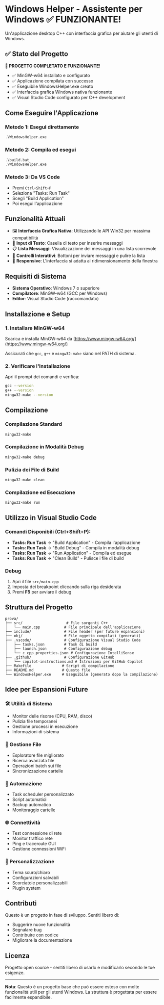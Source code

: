 # Windows Helper - Assistente per Windows ✅ FUNZIONANTE!

Un'applicazione desktop C++ con interfaccia grafica per aiutare gli utenti di Windows.

## ✅ Stato del Progetto

**🎉 PROGETTO COMPLETATO E FUNZIONANTE!**

- ✅ MinGW-w64 installato e configurato
- ✅ Applicazione compilata con successo
- ✅ Eseguibile WindowsHelper.exe creato
- ✅ Interfaccia grafica Windows nativa funzionante
- ✅ Visual Studio Code configurato per C++ development

## Come Eseguire l'Applicazione

### Metodo 1: Esegui direttamente
```cmd
.\WindowsHelper.exe
```

### Metodo 2: Compila ed esegui
```cmd
.\build.bat
.\WindowsHelper.exe
```

### Metodo 3: Da VS Code
- Premi `Ctrl+Shift+P`
- Seleziona "Tasks: Run Task"
- Scegli "Build Application"
- Poi esegui l'applicazione

## Funzionalità Attuali

- 🖼️ **Interfaccia Grafica Nativa**: Utilizzando le API Win32 per massima compatibilità
- 📝 **Input di Testo**: Casella di testo per inserire messaggi
- 📋 **Lista Messaggi**: Visualizzazione dei messaggi in una lista scorrevole
- 🔘 **Controlli Interattivi**: Bottoni per inviare messaggi e pulire la lista
- 📱 **Responsive**: L'interfaccia si adatta al ridimensionamento della finestra

## Requisiti di Sistema

- **Sistema Operativo**: Windows 7 o superiore
- **Compilatore**: MinGW-w64 (GCC per Windows)
- **Editor**: Visual Studio Code (raccomandato)

## Installazione e Setup

### 1. Installare MinGW-w64

Scarica e installa MinGW-w64 da [https://www.mingw-w64.org/](https://www.mingw-w64.org/)

Assicurati che `gcc`, `g++` e `mingw32-make` siano nel PATH di sistema.

### 2. Verificare l'Installazione

Apri il prompt dei comandi e verifica:

```cmd
gcc --version
g++ --version
mingw32-make --version
```

## Compilazione

### Compilazione Standard
```cmd
mingw32-make
```

### Compilazione in Modalità Debug
```cmd
mingw32-make debug
```

### Pulizia dei File di Build
```cmd
mingw32-make clean
```

### Compilazione ed Esecuzione
```cmd
mingw32-make run
```

## Utilizzo in Visual Studio Code

### Comandi Disponibili (Ctrl+Shift+P):

- **Tasks: Run Task** → "Build Application" - Compila l'applicazione
- **Tasks: Run Task** → "Build Debug" - Compila in modalità debug
- **Tasks: Run Task** → "Run Application" - Compila ed esegue
- **Tasks: Run Task** → "Clean Build" - Pulisce i file di build

### Debug

1. Apri il file `src/main.cpp`
2. Imposta dei breakpoint cliccando sulla riga desiderata
3. Premi **F5** per avviare il debug

## Struttura del Progetto

```
prova/
├── src/                    # File sorgenti C++
│   └── main.cpp           # File principale dell'applicazione
├── include/               # File header (per future espansioni)
├── obj/                   # File oggetto compilati (generati)
├── .vscode/               # Configurazione Visual Studio Code
│   ├── tasks.json         # Task di build
│   ├── launch.json        # Configurazione debug
│   └── c_cpp_properties.json # Configurazione IntelliSense
├── .github/               # Configurazione GitHub
│   └── copilot-instructions.md # Istruzioni per GitHub Copilot
├── Makefile              # Script di compilazione
├── README.md             # Questo file
└── WindowsHelper.exe     # Eseguibile (generato dopo la compilazione)
```

## Idee per Espansioni Future

### 🛠️ Utilità di Sistema
- Monitor delle risorse (CPU, RAM, disco)
- Pulizia file temporanei
- Gestione processi in esecuzione
- Informazioni di sistema

### 📁 Gestione File
- Esploratore file migliorato
- Ricerca avanzata file
- Operazioni batch sui file
- Sincronizzazione cartelle

### 🔧 Automazione
- Task scheduler personalizzato
- Script automatici
- Backup automatico
- Monitoraggio cartelle

### 🌐 Connettività
- Test connessione di rete
- Monitor traffico rete
- Ping e traceroute GUI
- Gestione connessioni WiFi

### 🎨 Personalizzazione
- Tema scuro/chiaro
- Configurazioni salvabili
- Scorciatoie personalizzabili
- Plugin system

## Contributi

Questo è un progetto in fase di sviluppo. Sentiti libero di:

- Suggerire nuove funzionalità
- Segnalare bug
- Contribuire con codice
- Migliorare la documentazione

## Licenza

Progetto open source - sentiti libero di usarlo e modificarlo secondo le tue esigenze.

---

**Nota**: Questo è un progetto base che può essere esteso con molte funzionalità utili per gli utenti Windows. La struttura è progettata per essere facilmente espandibile.
